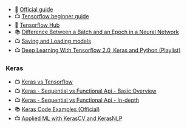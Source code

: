 
- 📜 [Official guide](https://www.tensorflow.org/guide/tensor)
- 📺 [Tensorflow beginner guide](https://www.youtube.com/playlist?list=PLhhyoLH6IjfxVOdVC1P1L5z5azs0XjMsb)
- 📜 [Tensorflow Hub](https://tfhub.dev/)
- 📚 [Difference Between a Batch and an Epoch in a Neural Network](https://machinelearningmastery.com/difference-between-a-batch-and-an-epoch/)
- 📺 [Saving and Loading models](https://www.youtube.com/watch?v=HxtBIwfy0kM)
- 📺 [Deep Learning With Tensorflow 2.0, Keras and Python (Playlist)](https://www.youtube.com/playlist?-list=PLeo1K3hjS3uu7CxAacxVndI4bE_o3BDtO)

### Keras

- 📺 [Keras vs Tensorflow](https://www.youtube.com/watch?v=VMyoi7Aksmc&list=PLasd6OSjN2oK4nLzXk7isXA9IjBKB4hdB&index=13&t=141s)
- 📺 [Keras - Sequential vs Functional Api - Basic Overview](https://www.youtube.com/watch?v=EvGS3VAsG4Y&list=PLasd6OSjN2oK4nLzXk7isXA9IjBKB4hdB&index=10)
- 📺 [Keras - Sequential vs Functional Api - In-depth](https://www.youtube.com/watch?v=ittokQvuNg8&list=PLasd6OSjN2oK4nLzXk7isXA9IjBKB4hdB&index=11)
- 📚 [Keras Code Examples (Official)](https://keras.io/examples/)
- 📺 [Applied ML with KerasCV and KerasNLP](https://www.youtube.com/watch?v=K2PKZS1fPlY)